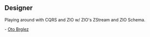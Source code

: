 ## Designer

Playing around with CQRS and ZIO w/ ZIO's ZStream and ZIO Schema.

\- [Oto Brglez](https://github.com/otobrglez)